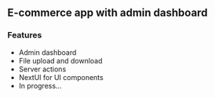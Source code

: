 ## E-commerce app with admin dashboard

### Features

- Admin dashboard
- File upload and download
- Server actions
- NextUI for UI components
- In progress...
